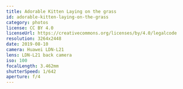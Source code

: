 ```yaml
---
title: Adorable Kitten Laying on the grass
id: adorable-kitten-laying-on-the-grass
category: photos
license: CC BY 4.0
licenseUrl: https://creativecommons.org/licenses/by/4.0/legalcode
resolution: 3264x2448
date: 2019-08-10
camera: Huawei LDN-L21
lens: LDN-L21 back camera
iso: 100
focalLength: 3.462mm
shutterSpeed: 1/642
aperture: f/4
---
```

